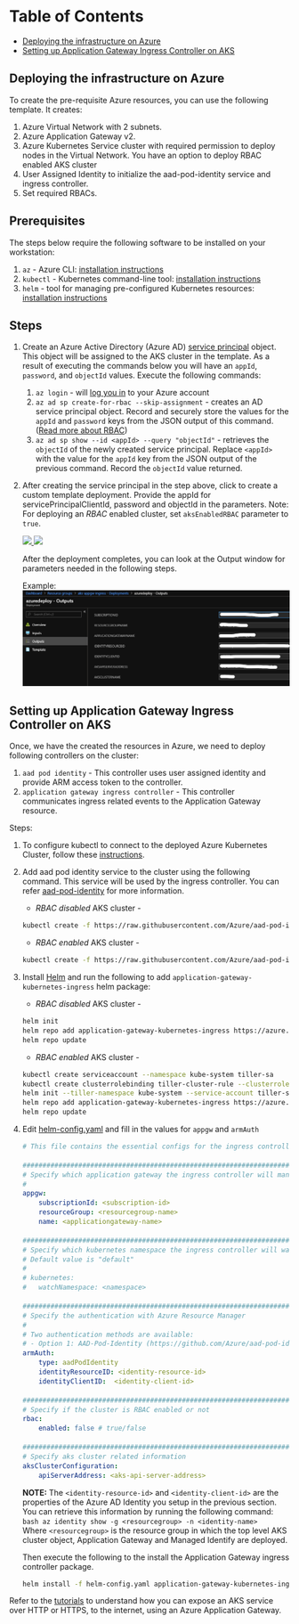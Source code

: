 # Table of Contents
- [Deploying the infrastructure on Azure](#deploying-the-infrastructure-on-azure)
- [Setting up Application Gateway Ingress Controller on AKS](#setting-up-application-gateway-ingress-controller-on-aks)

## Deploying the infrastructure on Azure

To create the pre-requisite Azure resources, you can use the following template. It creates:
1) Azure Virtual Network with 2 subnets.
2) Azure Application Gateway v2.
3) Azure Kubernetes Service cluster with required permission to deploy nodes in the Virtual Network. You have an option to deploy RBAC enabled AKS cluster
4) User Assigned Identity to initialize the aad-pod-identity service and ingress controller.
5) Set required RBACs.


## Prerequisites

The steps below require the following software to be installed on your workstation:
  1. `az` - Azure CLI: [installation instructions](https://docs.microsoft.com/en-us/cli/azure/install-azure-cli?view=azure-cli-latest)
  1. `kubectl` - Kubernetes command-line tool: [installation instructions](https://kubernetes.io/docs/tasks/tools/install-kubectl)
  1. `helm` - tool for managing pre-configured Kubernetes resources: [installation instructions](https://github.com/helm/helm/releases/latest)


## Steps

1. Create an Azure Active Directory (Azure AD) [service principal](https://docs.microsoft.com/en-us/azure/active-directory/develop/app-objects-and-service-principals#service-principal-object) object. This object will be assigned to the AKS cluster in the template. As a result of executing the commands below you will have an `appId`, `password`, and `objectId` values. Execute the following commands:
    1. `az login` - will [log you in](https://docs.microsoft.com/en-us/cli/azure/authenticate-azure-cli?view=azure-cli-latest#sign-in-interactively) to your Azure account
    1. `az ad sp create-for-rbac --skip-assignment` - creates an AD service principal object. Record and securely store the values for the `appId` and `password` keys from the JSON output of this command. ([Read more about RBAC](https://docs.microsoft.com/en-us/azure/role-based-access-control/overview))
    1. `az ad sp show --id <appId> --query "objectId"` - retrieves the `objectId` of the newly created service principal. Replace `<appId>` with the value for the `appId` key from the JSON output of the previous command. Record the `objectId` value returned.

2. After creating the service principal in the step above, click to create a custom template deployment. Provide the appId for servicePrincipalClientId, password and objectId in the parameters.
    Note: For deploying an *RBAC* enabled cluster, set `aksEnabledRBAC` parameter to `true`.

    <a href="https://portal.azure.com/#create/Microsoft.Template/uri/https%3A%2F%2Fraw.githubusercontent.com%2FAzure%2Fapplication-gateway-kubernetes-ingress%2Fmaster%2Fdeploy%2Fazuredeploy.json" target="_blank">
        <img src="http://azuredeploy.net/deploybutton.png"/>
    </a>
    <a href="http://armviz.io/#/?load=https%3A%2F%2Fraw.githubusercontent.com%2FAzure%2Fapplication-gateway-kubernetes-ingress%2Fmaster%2Fdeploy%2Fazuredeploy.json" target="_blank">
        <img src="http://armviz.io/visualizebutton.png"/>
    </a>

    After the deployment completes, you can look at the Output window for parameters needed in the following steps.

    Example:
    ![Deployment Output](images/deployment-output.png)

## Setting up Application Gateway Ingress Controller on AKS

Once, we have the created the resources in Azure, we need to deploy following controllers on the cluster:
1) `aad pod identity` - This controller uses user assigned identity and provide ARM access token to the controller.
2) `application gateway ingress controller` - This controller communicates ingress related events to the Application Gateway resource.

Steps:

1) To configure kubectl to connect to the deployed Azure Kubernetes Cluster, follow these [instructions](https://docs.microsoft.com/en-us/azure/aks/kubernetes-walkthrough#connect-to-the-cluster).

2) Add aad pod identity service to the cluster using the following command. This service will be used by the ingress controller. You can refer [aad-pod-identity](https://github.com/Azure/aad-pod-identity) for more information.  
    * *RBAC disabled* AKS cluster -
    ```bash
    kubectl create -f https://raw.githubusercontent.com/Azure/aad-pod-identity/master/deploy/infra/deployment.yaml
    ```

    * *RBAC enabled* AKS cluster -
    ```bash
    kubectl create -f https://raw.githubusercontent.com/Azure/aad-pod-identity/master/deploy/infra/deployment-rbac.yaml
    ```

3) Install [Helm](https://docs.microsoft.com/en-us/azure/aks/kubernetes-helm) and run the following to add `application-gateway-kubernetes-ingress` helm package:

    * *RBAC disabled* AKS cluster -
    ```bash
    helm init
    helm repo add application-gateway-kubernetes-ingress https://azure.github.io/application-gateway-kubernetes-ingress/helm/
    helm repo update
    ```

    * *RBAC enabled* AKS cluster -
    ```bash
    kubectl create serviceaccount --namespace kube-system tiller-sa
    kubectl create clusterrolebinding tiller-cluster-rule --clusterrole=cluster-admin --serviceaccount=kube-system:tiller-sa
    helm init --tiller-namespace kube-system --service-account tiller-sa
    helm repo add application-gateway-kubernetes-ingress https://azure.github.io/application-gateway-kubernetes-ingress/helm/
    helm repo update
    ```

4) Edit [helm-config.yaml](example/helm-config.yaml) and fill in the values for `appgw` and `armAuth`
    ```yaml
    # This file contains the essential configs for the ingress controller helm chart

    ################################################################################
    # Specify which application gateway the ingress controller will manage
    #
    appgw:
        subscriptionId: <subscription-id>
        resourceGroup: <resourcegroup-name>
        name: <applicationgateway-name>

    ################################################################################
    # Specify which kubernetes namespace the ingress controller will watch
    # Default value is "default"
    #
    # kubernetes:
    #   watchNamespace: <namespace>

    ################################################################################
    # Specify the authentication with Azure Resource Manager
    #
    # Two authentication methods are available:
    # - Option 1: AAD-Pod-Identity (https://github.com/Azure/aad-pod-identity)
    armAuth:
        type: aadPodIdentity
        identityResourceID: <identity-resource-id>
        identityClientID:  <identity-client-id>

    ################################################################################
    # Specify if the cluster is RBAC enabled or not
    rbac:
        enabled: false # true/false

    ################################################################################
    # Specify aks cluster related information
    aksClusterConfiguration:
        apiServerAddress: <aks-api-server-address>
    ```
    **NOTE:** The `<identity-resource-id>` and `<identity-client-id>` are the properties of the Azure AD Identity you setup in the previous section. You can retrieve this information by running the following command:  
        ```bash
        az identity show -g <resourcegroup> -n <identity-name>
        ```  
        Where `<resourcegroup>` is the resource group in which the top level AKS cluster object, Application Gateway and Managed Identify are deployed.

    Then execute the following to the install the Application Gateway ingress controller package.  
    ```bash
    helm install -f helm-config.yaml application-gateway-kubernetes-ingress/ingress-azure
    ```

Refer to the [tutorials](tutorial.md) to understand how you can expose an AKS service over HTTP or HTTPS, to the internet, using an Azure Application Gateway.
